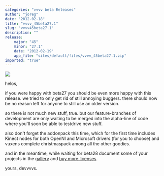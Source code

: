 ```yaml
---
categories: "vvvv beta Releases"
author: "joreg"
date: "2012-02-18"
title: "vvvv_45beta27.1"
slug: "vvvv45beta27.1"
description: ""
release: 
    major: "45"
    minor: "27.1"
    date: "2012-02-19"
    app_file: "sites/default/files/vvvv_45beta27.1.zip"
imported: "true"
---
```



![](svvvvg-Renderer_2012.02.20-22.57.40.png)

helos,

if you were happy with beta27 you should be even more happy with this release. we tried to only get rid of still annoying buggers. there should now be no reason left for anyone to still use an older version. 

so there is not much new stuff, true. but our feature-branches of development are only waiting to be merged into the alpha-line of code where you'll soon be able to testdrive new stuff.

also don't forget the addonpack this time, which for the first time includes Kinect nodes for both OpenNI and Microsoft drivers (for you to choose) and vuxens complete christmaspack among all the other goodies. 

and in the meantime, while waiting for beta28 document some of your projects in the [gallery](https://visualprogramming.net/#Showcase) and [buy more licenses](https://store.vvvv.org/).

yours,
devvvvs.

